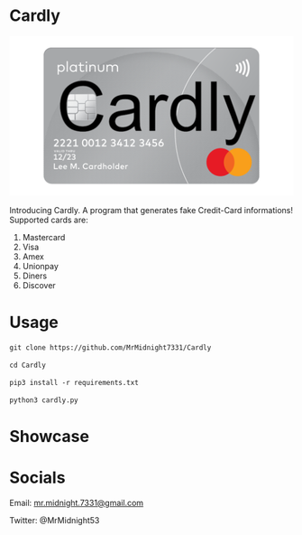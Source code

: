 # Cardly

![](logo.png)

Introducing Cardly. A program that generates fake Credit-Card informations! Supported cards are: 

1. Mastercard
2. Visa
3. Amex
4. Unionpay
5. Diners
6. Discover


# Usage

`git clone https://github.com/MrMidnight7331/Cardly`

`cd Cardly`

`pip3 install -r requirements.txt`

`python3 cardly.py`

# Showcase




# Socials

Email: mr.midnight.7331@gmail.com

Twitter: @MrMidnight53